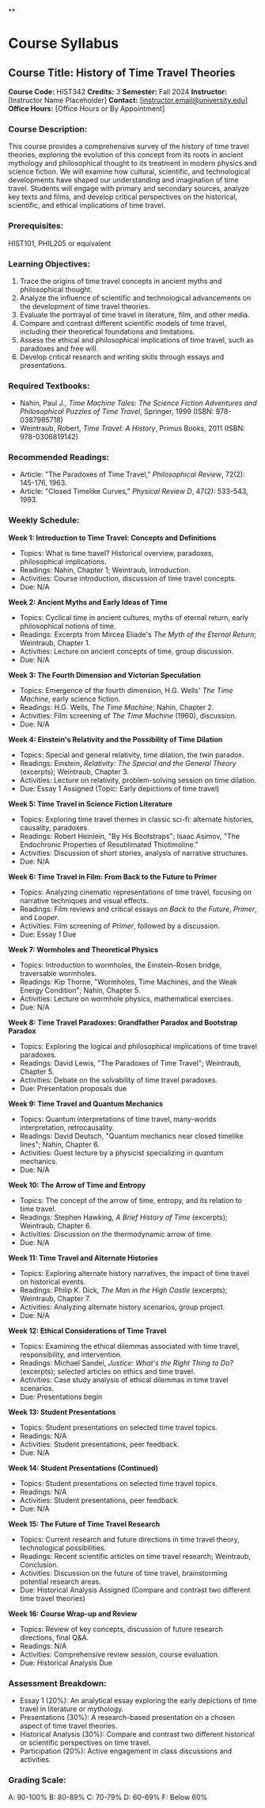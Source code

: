 **
# Course Syllabus
## Course Title: History of Time Travel Theories
**Course Code:** HIST342
**Credits:** 3
**Semester:** Fall 2024
**Instructor:** [Instructor Name Placeholder]
**Contact:** [instructor.email@university.edu]
**Office Hours:** [Office Hours or By Appointment]

### Course Description:
This course provides a comprehensive survey of the history of time travel theories, exploring the evolution of this concept from its roots in ancient mythology and philosophical thought to its treatment in modern physics and science fiction. We will examine how cultural, scientific, and technological developments have shaped our understanding and imagination of time travel. Students will engage with primary and secondary sources, analyze key texts and films, and develop critical perspectives on the historical, scientific, and ethical implications of time travel.

### Prerequisites:
HIST101, PHIL205 or equivalent

### Learning Objectives:
1.  Trace the origins of time travel concepts in ancient myths and philosophical thought.
2.  Analyze the influence of scientific and technological advancements on the development of time travel theories.
3.  Evaluate the portrayal of time travel in literature, film, and other media.
4.  Compare and contrast different scientific models of time travel, including their theoretical foundations and limitations.
5.  Assess the ethical and philosophical implications of time travel, such as paradoxes and free will.
6.  Develop critical research and writing skills through essays and presentations.

### Required Textbooks:
- Nahin, Paul J., *Time Machine Tales: The Science Fiction Adventures and Philosophical Puzzles of Time Travel*, Springer, 1999 (ISBN: 978-0387985718)
- Weintraub, Robert, *Time Travel: A History*, Primus Books, 2011 (ISBN: 978-0306819142)

### Recommended Readings:
- Article: "The Paradoxes of Time Travel," *Philosophical Review*, 72(2): 145-176, 1963.
- Article: "Closed Timelike Curves," *Physical Review D*, 47(2): 533-543, 1993.

### Weekly Schedule:
**Week 1: Introduction to Time Travel: Concepts and Definitions**
- Topics: What is time travel? Historical overview, paradoxes, philosophical implications.
- Readings: Nahin, Chapter 1; Weintraub, Introduction.
- Activities: Course introduction, discussion of time travel concepts.
- Due: N/A

**Week 2: Ancient Myths and Early Ideas of Time**
- Topics: Cyclical time in ancient cultures, myths of eternal return, early philosophical notions of time.
- Readings: Excerpts from Mircea Eliade's *The Myth of the Eternal Return*; Weintraub, Chapter 1.
- Activities: Lecture on ancient concepts of time, group discussion.
- Due: N/A

**Week 3: The Fourth Dimension and Victorian Speculation**
- Topics: Emergence of the fourth dimension, H.G. Wells' *The Time Machine*, early science fiction.
- Readings: H.G. Wells, *The Time Machine*; Nahin, Chapter 2.
- Activities: Film screening of *The Time Machine* (1960), discussion.
- Due: N/A

**Week 4: Einstein's Relativity and the Possibility of Time Dilation**
- Topics: Special and general relativity, time dilation, the twin paradox.
- Readings: Einstein, *Relativity: The Special and the General Theory* (excerpts); Weintraub, Chapter 3.
- Activities: Lecture on relativity, problem-solving session on time dilation.
- Due: Essay 1 Assigned (Topic: Early depictions of time travel)

**Week 5: Time Travel in Science Fiction Literature**
- Topics: Exploring time travel themes in classic sci-fi: alternate histories, causality, paradoxes.
- Readings: Robert Heinlein, "By His Bootstraps"; Isaac Asimov, "The Endochronic Properties of Resublimated Thiotimoline."
- Activities: Discussion of short stories, analysis of narrative structures.
- Due: N/A

**Week 6: Time Travel in Film: From Back to the Future to Primer**
- Topics: Analyzing cinematic representations of time travel, focusing on narrative techniques and visual effects.
- Readings: Film reviews and critical essays on *Back to the Future*, *Primer*, and *Looper*.
- Activities: Film screening of *Primer*, followed by a discussion.
- Due: Essay 1 Due

**Week 7: Wormholes and Theoretical Physics**
- Topics: Introduction to wormholes, the Einstein-Rosen bridge, traversable wormholes.
- Readings: Kip Thorne, "Wormholes, Time Machines, and the Weak Energy Condition"; Nahin, Chapter 5.
- Activities: Lecture on wormhole physics, mathematical exercises.
- Due: N/A

**Week 8: Time Travel Paradoxes: Grandfather Paradox and Bootstrap Paradox**
- Topics: Exploring the logical and philosophical implications of time travel paradoxes.
- Readings: David Lewis, "The Paradoxes of Time Travel"; Weintraub, Chapter 5.
- Activities: Debate on the solvability of time travel paradoxes.
- Due: Presentation proposals due

**Week 9: Time Travel and Quantum Mechanics**
- Topics: Quantum interpretations of time travel, many-worlds interpretation, retrocausality.
- Readings: David Deutsch, "Quantum mechanics near closed timelike lines"; Nahin, Chapter 6.
- Activities: Guest lecture by a physicist specializing in quantum mechanics.
- Due: N/A

**Week 10: The Arrow of Time and Entropy**
- Topics: The concept of the arrow of time, entropy, and its relation to time travel.
- Readings: Stephen Hawking, *A Brief History of Time* (excerpts); Weintraub, Chapter 6.
- Activities: Discussion on the thermodynamic arrow of time.
- Due: N/A

**Week 11: Time Travel and Alternate Histories**
- Topics: Exploring alternate history narratives, the impact of time travel on historical events.
- Readings: Philip K. Dick, *The Man in the High Castle* (excerpts); Weintraub, Chapter 7.
- Activities: Analyzing alternate history scenarios, group project.
- Due: N/A

**Week 12: Ethical Considerations of Time Travel**
- Topics: Examining the ethical dilemmas associated with time travel, responsibility, and intervention.
- Readings: Michael Sandel, *Justice: What's the Right Thing to Do?* (excerpts); selected articles on ethics and time travel.
- Activities: Case study analysis of ethical dilemmas in time travel scenarios.
- Due: Presentations begin

**Week 13: Student Presentations**
- Topics: Student presentations on selected time travel topics.
- Readings: N/A
- Activities: Student presentations, peer feedback.
- Due: N/A

**Week 14: Student Presentations (Continued)**
- Topics: Student presentations on selected time travel topics.
- Readings: N/A
- Activities: Student presentations, peer feedback.
- Due: N/A

**Week 15: The Future of Time Travel Research**
- Topics: Current research and future directions in time travel theory, technological possibilities.
- Readings: Recent scientific articles on time travel research; Weintraub, Conclusion.
- Activities: Discussion on the future of time travel, brainstorming potential research areas.
- Due: Historical Analysis Assigned (Compare and contrast two different time travel theories)

**Week 16: Course Wrap-up and Review**
- Topics: Review of key concepts, discussion of future research directions, final Q&A.
- Readings: N/A
- Activities: Comprehensive review session, course evaluation.
- Due: Historical Analysis Due

### Assessment Breakdown:
*   Essay 1 (20%): An analytical essay exploring the early depictions of time travel in literature or mythology.
*   Presentations (30%): A research-based presentation on a chosen aspect of time travel theories.
*   Historical Analysis (30%): Compare and contrast two different historical or scientific perspectives on time travel.
*   Participation (20%): Active engagement in class discussions and activities.

### Grading Scale:
A: 90-100%
B: 80-89%
C: 70-79%
D: 60-69%
F: Below 60%